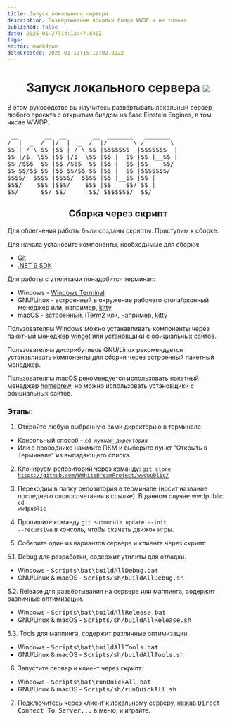 ```yaml
---
title: Запуск локального сервера
description: Развёртывание локалки билда WWDP и не только
published: false
date: 2025-01-27T14:13:47.540Z
tags: 
editor: markdown
dateCreated: 2025-01-13T15:10:02.822Z
---
```


<div class="term">
<h1><center>Запуск локального сервера <img style="vertical-align:middle" src="https://wiki.wwdp.ee/guides/server-on.png"></center></h1>
В этом руководстве вы научитесь развёртывать локальный сервер любого проекта с открытым билдом на базе Einstein Engines, в том числе WWDP.
<pre> __       __  __       __  _______   _______  
/  |  _  /  |/  |  _  /  |/       \ /       \ 
$$ | / \ $$ |$$ | / \ $$ |$$$$$$$  |$$$$$$$  |
$$ |/$  \$$ |$$ |/$  \$$ |$$ |  $$ |$$ |__$$ |
$$ /$$$  $$ |$$ /$$$  $$ |$$ |  $$ |$$    $$/ 
$$ $$/$$ $$ |$$ $$/$$ $$ |$$ |  $$ |$$$$$$$/  
$$$$/  $$$$ |$$$$/  $$$$ |$$ |__$$ |$$ |      
$$$/    $$$ |$$$/    $$$ |$$    $$/ $$ |      
$$/      $$/ $$/      $$/ $$$$$$$/  $$/       
</pre>
<h2><center>Cборка через скрипт</center></h2>
Для облегчения работы были созданы скрипты. Приступим к сборке.

Для начала установите компоненты, необходимые для сборки:
- [Git](https://git-scm.com/downloads)
- [.NET 9 SDK](https://dotnet.microsoft.com/en-us/download/dotnet/9.0)

Для работы с утилитами понадобится терминал:
- Windows - [Windows Terminal](https://learn.microsoft.com/ru-ru/windows/terminal/)
- GNU/Linux - встроенный в окружение рабочего стола/оконный менеджер или, например, [kitty](https://sw.kovidgoyal.net/kitty/)
- macOS - встроенный, [iTerm2](https://iterm2.com/) или, например, [kitty](https://sw.kovidgoyal.net/kitty/)
<p>Пользователям Windows можно устанавливать компоненты через пакетный менеджер <a href="https://learn.microsoft.com/ru-ru/windows/package-manager/winget/">winget</a> или установщики с официальных сайтов.</p> 
<p>Пользователям дистрибутивов GNU/Linux рекомендуется устанавливать компоненты для сборки через встроенный пакетный менеджер.</p>
<p>Пользователям macOS рекомендуется использовать пакетный менеджер <a href="https://brew.sh/">homebrew</a>, но можно использовать установщики с официальных сайтов.</p>
<h3>Этапы:</h3>

1. Откройте любую выбранную вами директорию в терминале:
  - Консольный способ - <code>cd *нужная_директория*</code>
- Или в проводнике нажмите ПКМ и выберите пункт "Открыть в Терминале" из выпадающего списка.

2. Клонируем репозиторий через команду:
<code>git clone https://github.com/WWhiteDreamProject/wwdpublic/</code>

3. Переходим в папку репозитория в терминале (носит название последнего словосочетания в ссылке). В данном случае wwdpublic:
<code>cd wwdpublic</code>

4. Пропишите команду <code>git submodule update --init --recursive</code> в консоль, чтобы скачать движок игры.

5. Соберите один из вариантов сервера и клиента через скрипт:

5.1. Debug для разработки, содержит утилиты для отладки.
- Windows - <tt>Scripts\bat\buildAllDebug.bat</tt>
- GNU/Linux & macOS - <tt>Scripts/sh/buildAllDebug.sh</tt>

5.2. Release для развёртывания на сервере или маппинга, содержит различные оптимизации.
- Windows - <tt>Scripts\bat\buildAllRelease.bat</tt>
- GNU/Linux & macOS - <tt>Scripts/sh/buildAllRelease.sh</tt>

5.3. Tools для маппинга, содержит различные оптимизации.
- Windows - <tt>Scripts\bat\buildAllTools.bat</tt>
- GNU/Linux & macOS - <tt>Scripts/sh/buildAllTools.sh</tt>

6. Запустите сервер и клиент через скрипт:

- Windows - <tt>Scripts\bat\runQuickAll.bat</tt>
- GNU/Linux & macOS - <tt>Scripts/sh/runQuickAll.sh</tt>

7. Подключитесь через клиент к локальному серверу, нажав <tt>Direct Connect To Server...</tt> в меню, и играйте.
</div>